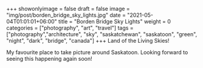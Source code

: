 +++
showonlyimage = false
draft = false
image = "img/post/borden_bridge_sky_lights.jpg"
date = "2021-05-04T01:01:01+06:00"
title = "Borden Bridge Sky Lights"
weight = 0
categories = ["photography", "art", "travel"]
tags = ["photography","architecture", "sky", "saskatchewan", "saskatoon", "green", "night", "dark", "bridge", "canada"]
+++
Land of the Living Skies!
<!--more-->
My favourite place to take picture around Saskatoon. Looking forward to seeing this happening again soon!